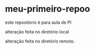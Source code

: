 # meu-primeiro-repoo
este repositório é para aula de PI

alteração feita no diretório local

alteração feita no diretório remoto.
